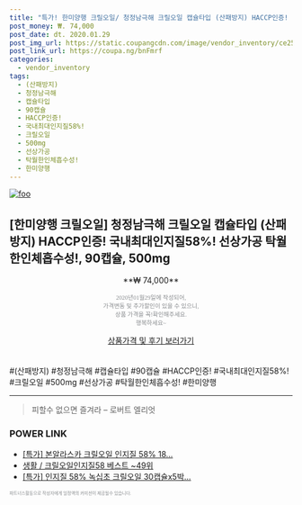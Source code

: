 ```yaml
--- 
title: "특가! 한미양행 크릴오일/ 청정남극해 크릴오일 캡슐타입 (산패방지) HACCP인증! 국내최대인지질58%! 선상가공 ..." 
post_money: ₩. 74,000 
post_date: dt. 2020.01.29 
post_img_url: https://static.coupangcdn.com/image/vendor_inventory/ce25/4486ecfcfb7968d65186b9d91ea5a63961e7ca9d011455cea14edf5fdf00.jpg 
post_link_url: https://coupa.ng/bnFmrf 
categories: 
  - vendor_inventory 
tags: 
  - (산패방지) 
  - 청정남극해 
  - 캡슐타입 
  - 90캡슐 
  - HACCP인증! 
  - 국내최대인지질58%! 
  - 크릴오일 
  - 500mg 
  - 선상가공 
  - 탁월한인체흡수성! 
  - 한미양행 
--- 
```

[![foo](https://static.coupangcdn.com/image/vendor_inventory/ce25/4486ecfcfb7968d65186b9d91ea5a63961e7ca9d011455cea14edf5fdf00.jpg)](https://coupa.ng/bnFmrf) 

## [한미양행 크릴오일] 청정남극해 크릴오일 캡슐타입 (산패방지) HACCP인증! 국내최대인지질58%! 선상가공 탁월한인체흡수성!, 90캡슐, 500mg 
<p style="text-align: center;">**₩ 74,000**</p> 
<p style="text-align: center;"><span style="color: #898c8f; font-family: Georgia,Times,serif; font-size: 0.75em;">2020년01월29일에 작성되어, <br>가격변동 및 추가할인이 있을 수 있으니,<br> 상품 가격을 꼭!확인해주세요.<br>행복하세요~</span> 
</p>	 
<div markdown="0" style="text-align: center;"><a href="https://coupa.ng/bnFmrf" class="btn btn--success">상품가격 및 후기 보러가기</a></div> 
<br><br> 
  #(산패방지) #청정남극해 #캡슐타입 #90캡슐 #HACCP인증! #국내최대인지질58%! #크릴오일 #500mg #선상가공 #탁월한인체흡수성! #한미양행 
<hr> 

> 피할수 없으면 즐겨라 – 로버트 엘리엇 


### POWER LINK

* <a href="https://blog.naver.com/an0733/221789492740" target="_blank">[특가] 본알라스카 크릴오일 인지질 58% 18...</a>
* <a href="https://blog.naver.com/santokki14/221788891562" target="_blank">생활 / 크릴오일인지질58 베스트 ~49위</a>
* <a href="https://blog.naver.com/sakai111/221789815416" target="_blank">[특가] 인지질 58% 녹십초 크릴오일 30캡슐x5박...</a>

<span style="color: #898c8f; font-family: Georgia,Times,serif; font-size: 0.55em;">파트너스활동으로 작성자에게 일정액의 커미션이 제공될수 있습니다.</span> 
